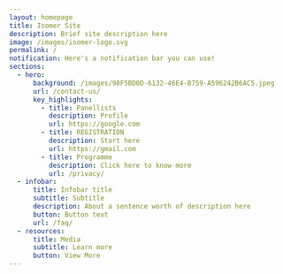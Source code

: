 ```yaml
---
layout: homepage
title: Isomer Site
description: Brief site description here
image: /images/isomer-logo.svg
permalink: /
notification: Here's a notification bar you can use!
sections:
  - hero:
      background: /images/98F5BD0D-6132-46E4-B759-A596242B6AC5.jpeg
      url: /contact-us/
      key_highlights:
        - title: Panellists
          description: Profile
          url: https://google.com
        - title: REGISTRATION
          description: Start here
          url: https://gmail.com
        - title: Programme
          description: Click here to know more
          url: /privacy/
  - infobar:
      title: Infobar title
      subtitle: Subtitle
      description: About a sentence worth of description here
      button: Button text
      url: /faq/
  - resources:
      title: Media
      subtitle: Learn more
      button: View More
---
```

